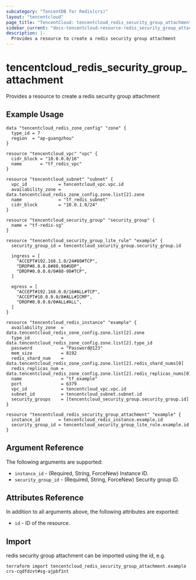 ```yaml
---
subcategory: "TencentDB for Redis(crs)"
layout: "tencentcloud"
page_title: "TencentCloud: tencentcloud_redis_security_group_attachment"
sidebar_current: "docs-tencentcloud-resource-redis_security_group_attachment"
description: |-
  Provides a resource to create a redis security group attachment
---
```


# tencentcloud_redis_security_group_attachment

Provides a resource to create a redis security group attachment

## Example Usage

```hcl
data "tencentcloud_redis_zone_config" "zone" {
  type_id = 7
  region  = "ap-guangzhou"
}

resource "tencentcloud_vpc" "vpc" {
  cidr_block = "10.0.0.0/16"
  name       = "tf_redis_vpc"
}

resource "tencentcloud_subnet" "subnet" {
  vpc_id            = tencentcloud_vpc.vpc.id
  availability_zone = data.tencentcloud_redis_zone_config.zone.list[2].zone
  name              = "tf_redis_subnet"
  cidr_block        = "10.0.1.0/24"
}

resource "tencentcloud_security_group" "security_group" {
  name = "tf-redis-sg"
}

resource "tencentcloud_security_group_lite_rule" "example" {
  security_group_id = tencentcloud_security_group.security_group.id

  ingress = [
    "ACCEPT#192.168.1.0/24#80#TCP",
    "DROP#8.8.8.8#80,90#UDP",
    "DROP#0.0.0.0/0#80-90#TCP",
  ]

  egress = [
    "ACCEPT#192.168.0.0/16#ALL#TCP",
    "ACCEPT#10.0.0.0/8#ALL#ICMP",
    "DROP#0.0.0.0/0#ALL#ALL",
  ]
}

resource "tencentcloud_redis_instance" "example" {
  availability_zone  = data.tencentcloud_redis_zone_config.zone.list[2].zone
  type_id            = data.tencentcloud_redis_zone_config.zone.list[2].type_id
  password           = "Password@123"
  mem_size           = 8192
  redis_shard_num    = data.tencentcloud_redis_zone_config.zone.list[2].redis_shard_nums[0]
  redis_replicas_num = data.tencentcloud_redis_zone_config.zone.list[2].redis_replicas_nums[0]
  name               = "tf_example"
  port               = 6379
  vpc_id             = tencentcloud_vpc.vpc.id
  subnet_id          = tencentcloud_subnet.subnet.id
  security_groups    = [tencentcloud_security_group.security_group.id]
}

resource "tencentcloud_redis_security_group_attachment" "example" {
  instance_id       = tencentcloud_redis_instance.example.id
  security_group_id = tencentcloud_security_group_lite_rule.example.id
}
```

## Argument Reference

The following arguments are supported:

* `instance_id` - (Required, String, ForceNew) Instance ID.
* `security_group_id` - (Required, String, ForceNew) Security group ID.

## Attributes Reference

In addition to all arguments above, the following attributes are exported:

* `id` - ID of the resource.



## Import

redis security group attachment can be imported using the id, e.g.

```
terraform import tencentcloud_redis_security_group_attachment.example crs-cqdfdzvt#sg-ajpbf1nt
```

